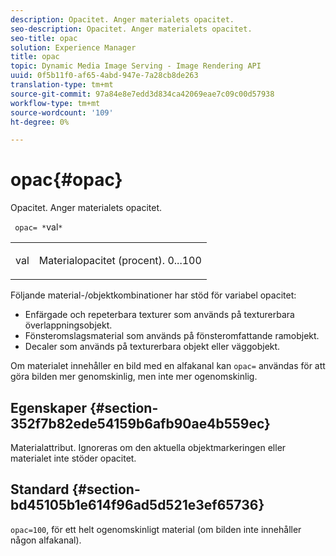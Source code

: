 ```yaml
---
description: Opacitet. Anger materialets opacitet.
seo-description: Opacitet. Anger materialets opacitet.
seo-title: opac
solution: Experience Manager
title: opac
topic: Dynamic Media Image Serving - Image Rendering API
uuid: 0f5b11f0-af65-4abd-947e-7a28cb8de263
translation-type: tm+mt
source-git-commit: 97a84e8e7edd3d834ca42069eae7c09c00d57938
workflow-type: tm+mt
source-wordcount: '109'
ht-degree: 0%

---
```



# opac{#opac}

Opacitet. Anger materialets opacitet.

` opac= *`val`*`

<table id="simpletable_6AB8CD75F526469FBC9FEAE049792EF2"> 
 <tr class="strow"> 
  <td class="stentry"> <p> <span class="varname"> val  </span> </p> </td> 
  <td class="stentry"> <p>Materialopacitet (procent). 0...100 </p> </td> 
 </tr> 
</table>

Följande material-/objektkombinationer har stöd för variabel opacitet:

* Enfärgade och repeterbara texturer som används på texturerbara överlappningsobjekt.
* Fönsteromslagsmaterial som används på fönsteromfattande ramobjekt.
* Decaler som används på texturerbara objekt eller väggobjekt.

Om materialet innehåller en bild med en alfakanal kan `opac=` användas för att göra bilden mer genomskinlig, men inte mer ogenomskinlig.

## Egenskaper {#section-352f7b82ede54159b6afb90ae4b559ec}

Materialattribut. Ignoreras om den aktuella objektmarkeringen eller materialet inte stöder opacitet.

## Standard {#section-bd45105b1e614f96ad5d521e3ef65736}

`opac=100`, för ett helt ogenomskinligt material (om bilden inte innehåller någon alfakanal).
